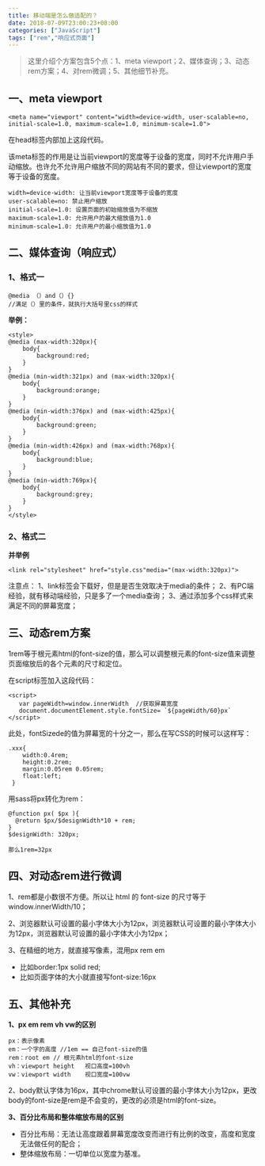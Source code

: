 ```yaml
---
title: 移动端是怎么做适配的？
date: 2018-07-09T23:00:23+08:00
categories: ["JavaScript"]
tags: ["rem","响应式页面"]
---
```


> 这里介绍个方案包含5个点：1、meta viewport；2、媒体查询；3、动态rem方案；4、对rem微调；5、其他细节补充。

## 一、meta viewport

```angular2
<meta name="viewport" content="width=device-width, user-scalable=no, initial-scale=1.0, maximum-scale=1.0, minimum-scale=1.0">
```
在head标签内部加上这段代码。

该meta标签的作用是让当前viewport的宽度等于设备的宽度，同时不允许用户手动缩放。也许允不允许用户缩放不同的网站有不同的要求，但让viewport的宽度等于设备的宽度。

```angular2
width=device-width: 让当前viewport宽度等于设备的宽度
user-scalable=no: 禁止用户缩放
initial-scale=1.0: 设置页面的初始缩放值为不缩放
maximum-scale=1.0: 允许用户的最大缩放值为1.0
minimum-scale=1.0: 允许用户的最小缩放值为1.0
```

## 二、媒体查询（响应式）

### 1、格式一

```angular2
@media （）and（）{}
//满足（）里的条件，就执行大括号里css的样式
```

**举例：**

```angular2
<style>
@media (max-width:320px){
    body{
        background:red;
    }
}
@media (min-width:321px) and (max-width:320px){
    body{
        background:orange;
    }
}
@media (min-width:376px) and (max-width:425px){
    body{
        background:green;
    }
}
@media (min-width:426px) and (max-width:768px){
    body{
        background:blue;
    }
}
@media (min-width:769px){
    body{
        background:grey;
    }
}   
</style>
```

### 2、格式二

**并举例**
```angular2
<link rel="stylesheet" href="style.css"media="(max-width:320px)">
```
注意点：
1、link标签会下载好，但是是否生效取决于media的条件；
2、有PC端经验，就有移动端经验，只是多了一个media查询；
3、通过添加多个css样式来满足不同的屏幕宽度；

## 三、动态rem方案

1rem等于根元素html的font-size的值，那么可以调整根元素的font-size值来调整页面缩放后的各个元素的尺寸和定位。

在script标签加入这段代码：

```angular2
<script>
   var pageWidth=window.innerWidth  //获取屏幕宽度
   document.documentElement.style.fontSize= `${pageWidth/60}px`
</script>
```

此处，fontSizede的值为屏幕宽的十分之一，那么在写CSS的时候可以这样写：
```angular2
.xxx{
    width:0.4rem;
    height:0.2rem;
    margin:0.05rem 0.05rem;
    float:left;
 }
 ```

 用sass将px转化为rem：
 
```angular2
@function px( $px ){
  @return $px/$designWidth*10 + rem;
}
$designWidth: 320px; 

那么1rem=32px
```

## 四、对动态rem进行微调

1、rem都是小数很不方便。所以让 html 的 font-size 的尺寸等于 window.innerWidth/10；

2、浏览器默认可设置的最小字体大小为12px，浏览器默认可设置的最小字体大小为12px，浏览器默认可设置的最小字体大小为12px；

3、在精细的地方，就直接写像素，混用px rem em
- 比如border:1px solid red;
- 比如页面字体的大小就直接写font-size:16px

## 五、其他补充

**1、px em rem vh vw的区别**

```angular2
px：表示像素
em：一个字的高度 //1em == 自己font-size的值
rem：root em // 根元素html的font-size
vh：viewport height   视口高度=100vh
vw：viewport width    视口宽度=100vw
```
2、body默认字体为16px，其中chrome默认可设置的最小字体大小为12px，更改body的font-size是rem是不会变的，更改的必须是html的font-size。

**3、百分比布局和整体缩放布局的区别**
- 百分比布局：无法让高度跟着屏幕宽度改变而进行有比例的改变，高度和宽度无法做任何的配合；
- 整体缩放布局：一切单位以宽度为基准。




